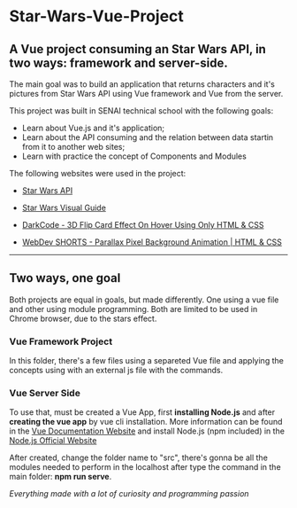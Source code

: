 # Star-Wars-Vue-Project
A Vue project consuming an Star Wars API, in two ways: framework and server-side.
---

The main goal was to build an application that returns characters and it's pictures from Star Wars API using Vue framework and Vue from the server.

This project was built in SENAI technical school with the following goals:

- Learn about Vue.js and it's application; 
- Learn about the API consuming and the relation between data startin from it to another web sites;
- Learn with practice the concept of Components and Modules

The following websites were used in the project:

- [Star Wars API](https://swapi.co/ "Star Wars API")

- [Star Wars Visual Guide](https://starwars-visualguide.com/ "Star Wars Visual Guide")

- [DarkCode - 3D Flip Card Effect On Hover Using Only HTML & CSS](
https://www.youtube.com/watch?v=uR7EbQImYmo "CSS Card Effect")

- [WebDev SHORTS - Parallax Pixel Background Animation | HTML & CSS](
https://www.youtube.com/watch?v=aywzn9cf-_U "CSS Stars Background Effect")
---

## Two ways, one goal

Both projects are equal in goals, but made differently. One using a vue file and other using module programming. Both are limited to be used in Chrome browser, due to the stars effect.

### Vue Framework Project

In this folder, there's a few files using a separeted Vue file and applying the concepts using with an external js file with the commands.

### Vue Server Side

To use that, must be created a Vue App, first **installing Node.js** and after **creating the vue app** by vue cli installation. More information can be found in the [Vue Documentation Website](https://vuejs.org/ "Vue Documentation Website") and install Node.js (npm included) in the [Node.js Official Website](https://nodejs.org/en/ "Node.js Official Website")

After created, change the folder name to "src", there's gonna be all the modules needed to perform in the localhost after type the command in the main folder: **npm run serve**.

*Everything made with a lot of curiosity and programming passion*

